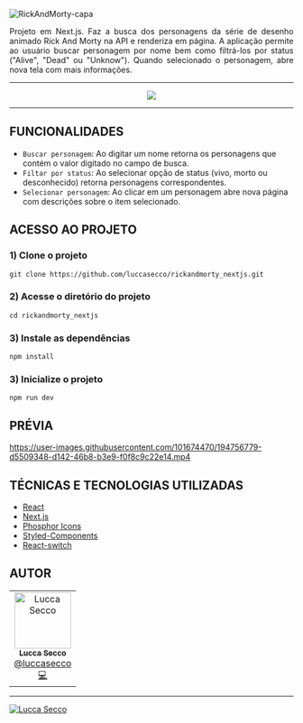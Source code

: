 

![RickAndMorty-capa](https://user-images.githubusercontent.com/101674470/194730275-8cedb21b-b808-43e3-bf3e-545c04f29f75.jpg)

<p align="justify">Projeto em Next.js. Faz a busca dos personagens da série de desenho animado Rick And Morty na API e renderiza em página. A aplicação permite ao usuário buscar personagem por nome bem como filtrá-los por status ("Alive", "Dead" ou "Unknow"). Quando selecionado o personagem, abre nova tela com mais informações.</p>

<hr />

<p align="center">
<img src="http://img.shields.io/static/v1?label=STATUS&message=CONCLUIDO&color=GREEN&style=for-the-badge"/>
</p>

<hr />

<h2> FUNCIONALIDADES </h2>

- ``Buscar personagem``: Ao digitar um nome retorna os personagens que contém o valor digitado no campo de busca.
- ``Filtar por status``: Ao selecionar opção de status (vivo, morto ou desconhecido) retorna personagens correspondentes.
- ``Selecionar personagem``: Ao clicar em um personagem abre nova página com descrições sobre o item selecionado.

<h2> ACESSO AO PROJETO </h2>

### 1) Clone o projeto
`git clone https://github.com/luccasecco/rickandmorty_nextjs.git`

### 2) Acesse o diretório do projeto
`cd rickandmorty_nextjs`

### 3) Instale as dependências
`npm install`

### 3) Inicialize o projeto
`npm run dev`


<h2> PRÉVIA </h2>


https://user-images.githubusercontent.com/101674470/194756779-d5509348-d142-46b8-b3e9-f0f8c9c22e14.mp4



<h2> TÉCNICAS E TECNOLOGIAS UTILIZADAS </h2>

- [React](https://pt-br.reactjs.org/docs/react-component.html)
- [Next.js](https://nextjs.org/)
- [Phosphor Icons](https://phosphoricons.com/)
- [Styled-Components](https://styled-components.com/)
- [React-switch](https://www.npmjs.com/package/react-switch)


<h2> AUTOR </h2>

<div>
<table>
 <td align="center">
      <a href="http://github.com/luccasecco/">
        <img src="https://github.com/luccasecco.png" width="100px;" alt="Lucca Secco"/>
        <br />
        <sub>
          <b>Lucca Secco</b>
        </sub>
       </a>
       <br />
       <a href="https://www.linkedin.com/in/luccaseccodev/" title="Linkedin">@luccasecco</a>
       <br />
       <a href="https://www.linkedin.com/in/luccaseccodev/" title="Code">💻</a>
    </td>
</table>
</div>

<hr />

<p>
   <a href="https://www.linkedin.com/in/luccaseccodev/">
      <img alt="Lucca Secco" src="https://img.shields.io/badge/-Lucca Secco-2A2C39?style=flat&logo=Linkedin&logoColor=white" />
   </a>
</p>
